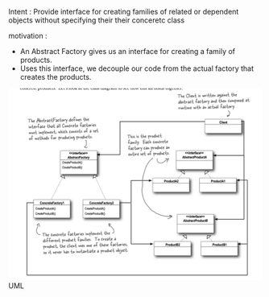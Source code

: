 Intent : Provide interface for creating families of related or dependent objects without specifying their their conceretc class

motivation : 


- An Abstract Factory gives us an interface for creating a family of products.
- Uses this interface, we decouple our code from the actual factory that creates the products.

<img src='./UML.png'>UML</img>